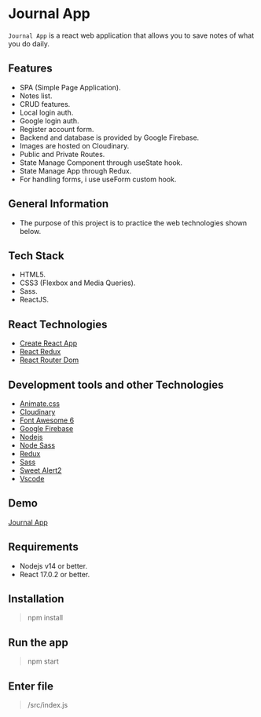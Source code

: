 # Journal App

`Journal App` is a react web application that allows you to save notes of what you do daily.

## Features

- SPA (Simple Page Application).
- Notes list.
- CRUD features.
- Local login auth.
- Google login auth.
- Register account form.
- Backend and database is provided by Google Firebase.
- Images are hosted on Cloudinary.
- Public and Private Routes.
- State Manage Component through useState hook.
- State Manage App through Redux.
- For handling forms, i use useForm custom hook.

## General Information

- The purpose of this project is to practice the web technologies shown below.

## Tech Stack

- HTML5.
- CSS3 (Flexbox and Media Queries).
- Sass.
- ReactJS.

## React Technologies

- [Create React App](https://create-react-app.dev/)
- [React Redux](https://react-redux.js.org/)
- [React Router Dom](https://v5.reactrouter.com/web/guides/quick-start)

## Development tools and other Technologies

- [Animate.css](https://animate.style/)
- [Cloudinary](https://cloudinary.com/)
- [Font Awesome 6](https://fontawesome.com/v6/search)
- [Google Firebase](https://firebase.google.com/)
- [Nodejs](https://nodejs.org/en/)
- [Node Sass](https://www.npmjs.com/package/node-sass)
- [Redux](https://redux.js.org/)
- [Sass](https://sass-lang.com/)
- [Sweet Alert2](https://sweetalert2.github.io/)
- [Vscode](https://code.visualstudio.com/)

## Demo

[Journal App](https://journal-app-njca.netlify.app)

## Requirements

- Nodejs v14 or better.
- React 17.0.2 or better.

## Installation

> npm install

## Run the app

> npm start

## Enter file

> /src/index.js
